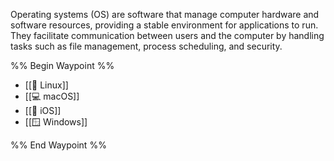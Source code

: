 Operating systems (OS) are software that manage computer hardware and software resources, providing a stable environment for applications to run. They facilitate communication between users and the computer by handling tasks such as file management, process scheduling, and security.

%% Begin Waypoint %%
- [[🐧 Linux]]
- [[💻 macOS]]
- [[📱 iOS]]
- [[🪟 Windows]]

%% End Waypoint %%
